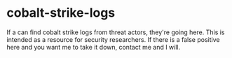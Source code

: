 # cobalt-strike-logs
If a can find cobalt strike logs from threat actors, they're going here. This is intended as a resource for security researchers. If there is a false positive here and you want me to take it down, contact me and I will.
